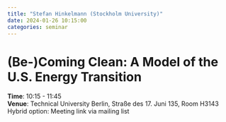 ```yaml
---
title: "Stefan Hinkelmann (Stockholm University)"
date: 2024-01-26 10:15:00
categories: seminar
---
```


# (Be-)Coming Clean: A Model of the U.S. Energy Transition  
**Time**: 10:15 - 11:45  
**Venue**: Technical University Berlin, Straße des 17. Juni 135, Room H3143  
Hybrid option: Meeting link via mailing list
